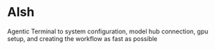# AIsh
Agentic Terminal to system configuration, model hub connection, gpu setup, and creating the workflow as fast as possible
